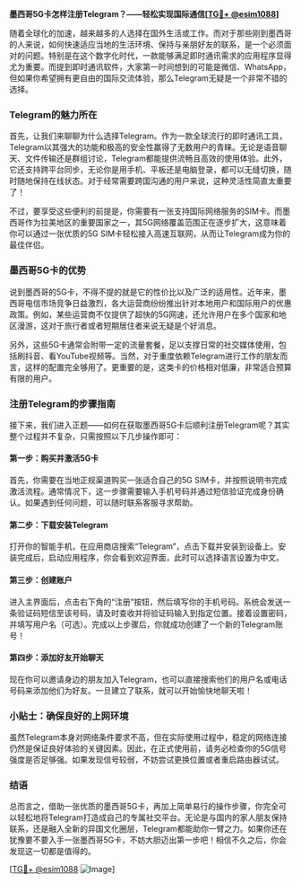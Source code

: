 **墨西哥5G卡怎样注册Telegram？——轻松实现国际通信[[TG💪+ @esim1088](https://t.me/s/esim1088)]**

随着全球化的加速，越来越多的人选择在国外生活或工作。而对于那些刚到墨西哥的人来说，如何快速适应当地的生活环境、保持与亲朋好友的联系，是一个必须面对的问题。特别是在这个数字化时代，一款能够满足即时通讯需求的应用程序显得尤为重要。而提到即时通讯软件，大家第一时间想到的可能是微信、WhatsApp，但如果你希望拥有更自由的国际交流体验，那么Telegram无疑是一个非常不错的选择。

### Telegram的魅力所在

首先，让我们来聊聊为什么选择Telegram。作为一款全球流行的即时通讯工具，Telegram以其强大的功能和极高的安全性赢得了无数用户的青睐。无论是语音聊天、文件传输还是群组讨论，Telegram都能提供流畅且高效的使用体验。此外，它还支持跨平台同步，无论你是用手机、平板还是电脑登录，都可以无缝切换，随时随地保持在线状态。对于经常需要跨国沟通的用户来说，这种灵活性简直太重要了！

不过，要享受这些便利的前提是，你需要有一张支持国际网络服务的SIM卡。而墨西哥作为拉美地区的重要国家之一，其5G网络覆盖范围正在逐步扩大，这意味着你可以通过一张优质的5G SIM卡轻松接入高速互联网，从而让Telegram成为你的最佳伴侣。

### 墨西哥5G卡的优势

说到墨西哥的5G卡，不得不提的就是它的性价比以及广泛的适用性。近年来，墨西哥电信市场竞争日益激烈，各大运营商纷纷推出针对本地用户和国际用户的优惠政策。例如，某些运营商不仅提供了超快的5G网速，还允许用户在多个国家和地区漫游，这对于旅行者或者短期居住者来说无疑是个好消息。

另外，这些5G卡通常会附带一定的流量套餐，足以支撑日常的社交媒体使用，包括刷抖音、看YouTube视频等。当然，对于重度依赖Telegram进行工作的朋友而言，这样的配置完全够用了。更重要的是，这类卡的价格相对低廉，非常适合预算有限的用户。

### 注册Telegram的步骤指南

接下来，我们进入正题——如何在获取墨西哥5G卡后顺利注册Telegram呢？其实整个过程并不复杂，只需按照以下几步操作即可：

#### 第一步：购买并激活5G卡
首先，你需要在当地正规渠道购买一张适合自己的5G SIM卡，并按照说明书完成激活流程。通常情况下，这一步骤需要输入手机号码并通过短信验证完成身份确认。如果遇到任何问题，可以随时联系客服寻求帮助。

#### 第二步：下载安装Telegram
打开你的智能手机，在应用商店搜索“Telegram”，点击下载并安装到设备上。安装完成后，启动应用程序，你会看到欢迎界面，此时可以选择语言设置为中文。

#### 第三步：创建账户
进入主界面后，点击右下角的“注册”按钮，然后填写你的手机号码。系统会发送一条验证码短信至该号码，请及时查收并将验证码输入到指定位置。接着设置密码，并填写用户名（可选）。完成以上步骤后，你就成功创建了一个新的Telegram账号！

#### 第四步：添加好友开始聊天
现在你可以邀请身边的朋友加入Telegram，也可以直接搜索他们的用户名或电话号码来添加他们为好友。一旦建立了联系，就可以开始愉快地聊天啦！

### 小贴士：确保良好的上网环境
虽然Telegram本身对网络条件要求不高，但在实际使用过程中，稳定的网络连接仍然是保证良好体验的关键因素。因此，在正式使用前，请务必检查你的5G信号强度是否足够强。如果发现信号较弱，不妨尝试更换位置或者重启路由器试试。

### 结语

总而言之，借助一张优质的墨西哥5G卡，再加上简单易行的操作步骤，你完全可以轻松地将Telegram打造成自己的专属社交平台。无论是与国内的家人朋友保持联系，还是融入全新的异国文化圈层，Telegram都能助你一臂之力。如果你还在犹豫要不要入手一张墨西哥5G卡，不妨大胆迈出第一步吧！相信不久之后，你会发现这一切都是值得的。

[[TG💪+ @esim1088](https://t.me/s/esim1088) ![Image](https://i.postimg.cc/4NQfJmqS/Snipaste-2025-05-13-00-14-12.png)]